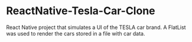 # ReactNative-Tesla-Car-Clone
React Native project that simulates a UI of the TESLA car brand.
A FlatList was used to render the cars stored in a file with car data.
